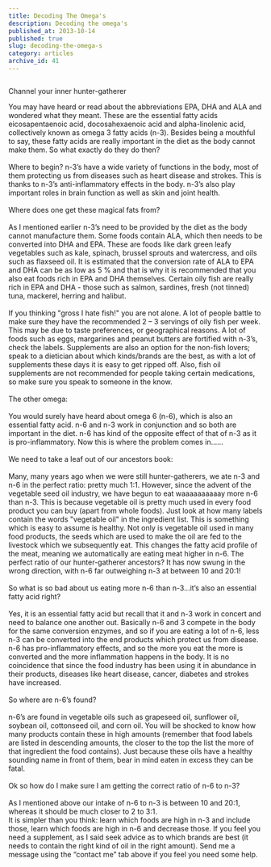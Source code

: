 ```yaml
---
title: Decoding The Omega's
description: Decoding the omega's
published_at: 2013-10-14
published: true
slug: decoding-the-omega-s
category: articles
archive_id: 41
---
```


<div><img src="/assets/images/articles/hunter-gatherer.jpg" alt=""><p class="caption">Channel your inner hunter-gatherer</p>You may have heard or read about the abbreviations EPA, DHA and ALA and wondered what they meant. These are the essential fatty acids eicosapentaenoic acid, docosahexaenoic acid and alpha-linolenic acid, collectively known as omega 3 fatty acids (n-3). Besides being a mouthful to say, these fatty acids are really important in the diet as the body cannot make them. So what exactly do they do then?<br><br>
Where to begin? n-3’s have a wide variety of functions in the body, most of them protecting us from diseases such as heart disease and strokes. This is thanks to n-3’s anti-inflammatory effects in the body. n-3’s also play important roles in brain function as well as skin and joint health. <br><br><span class="underLine">Where does one get these magical fats from?</span><br><br>
As I mentioned earlier n-3’s need to be provided by the diet as the body cannot manufacture them. Some foods contain ALA, which then needs to be converted into DHA and EPA. These are foods like dark green leafy vegetables such as kale, spinach, brussel sprouts and watercress, and oils such as flaxseed oil. It is estimated that the conversion rate of ALA to EPA and DHA can be as low as 5 % and that is why it is recommended that you also eat foods rich in EPA and DHA themselves. Certain oily fish are really rich in EPA and DHA -  those such as salmon, sardines, fresh (not tinned) tuna, mackerel, herring and halibut. <br><br>
If you thinking "gross I hate fish!" you are not alone. A lot of people battle to make sure they have the recommended 2 – 3 servings of oily fish per week. This may be due to taste preferences, or geographical reasons. A lot of foods such as eggs, margarines and peanut butters are fortified with n-3’s, check the labels. Supplements are also an option for the non-fish lovers; speak to a dietician about which kinds/brands are the best, as with a lot of supplements these days it is easy to get ripped off. Also, fish oil supplements are not recommended for people taking certain medications, so make sure you speak to someone in the know.<br><br><span class="underLine">The other omega:</span><br><br>
You would surely have heard about omega 6 (n-6), which is also an essential fatty acid. n-6 and n-3 work in conjunction and so both are important in the diet. n-6 has kind of the opposite effect of that of n-3 as it is pro-inflammatory. Now this is where the problem comes in……<br><br><span class="underLine">We need to take a leaf out of our ancestors book:</span><br><br>
Many, many years ago when we were still hunter-gatherers, we ate n-3 and n-6 in the perfect ratio: pretty much 1:1. However, since the advent of the vegetable seed oil industry, we have begun to eat waaaaaaaaaay more n-6 than n-3. This is because vegetable oil is pretty much used in every food product you can buy (apart from whole foods). Just look at how many labels contain the words "vegetable oil" in the ingredient list. This is something which is easy to assume is healthy. Not only is vegetable oil used in many food products, the seeds which are used to make the oil are fed to the livestock which we subsequently eat. This changes the fatty acid profile of the meat, meaning we automatically are eating meat higher in n-6. The perfect ratio of our hunter-gatherer ancestors? It has now swung in the wrong direction, with n-6 far outweighing n-3 at between 10 and 20:1!<br><br><span class="underLine">So what is so bad about us eating more n-6 than n-3…it’s also an essential fatty acid right?</span><br><br>
Yes, it is an essential fatty acid but recall that it and n-3 work in concert and need to balance one another out. Basically n-6 and 3 compete in the body for the same conversion enzymes, and so if you are eating a lot of n-6, less n-3 can be converted into the end products which protect us from disease. n-6 has pro-inflammatory effects, and so the more you eat the more is converted and the more inflammation happens in the body. It is no coincidence that since the food industry has been using it in abundance in their products, diseases like heart disease, cancer, diabetes and strokes have increased.<br><br><span class="underLine">So where are n-6’s found?</span><br><br>
n-6’s are found in vegetable oils such as grapeseed oil, sunflower oil, soybean oil, cottonseed oil, and corn oil. You will be shocked to know how many products contain these in high amounts (remember that food labels are listed in descending amounts, the closer to the top the list the more of that ingredient the food contains). Just because these oils have a healthy sounding name in front of them, bear in mind eaten in excess they can be fatal.<br><br><span class="underLine">Ok so how do I make sure I am getting the correct ratio of n-6 to n-3?</span><br><br>
As I mentioned above our intake of n-6 to n-3 is between 10 and 20:1, whereas it should be much closer to 2 to 3:1. <br>
It is simpler than you think: learn which foods are high in n-3 and include those, learn which foods are high in n-6 and decrease those. If you feel you need a supplement, as I said seek advice as to which brands are best (it needs to contain the right kind of oil in the right amount). Send me a message using the “contact me” tab above if you feel you need some help.</div>